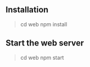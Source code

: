 Installation
--------------

> cd web
> npm install

Start the web server
--------------------
> cd web
> npm start


